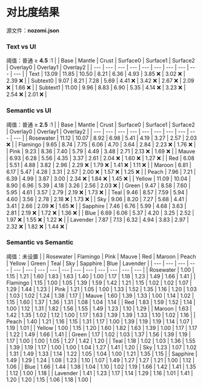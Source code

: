 # 对比度结果
源文件：**nozomi.json**

### Text vs UI
阈值：普通 ≥ **4.5** :1
|  | Base | Mantle | Crust | Surface0 | Surface1 | Surface2 | Overlay0 | Overlay1 | Overlay2 |
| --- | --- | --- | --- | --- | --- | --- | --- | --- | --- |
| Text | 13.09 | 11.85 | 10.50 | 8.21 | 6.36 | 4.93 | 3.85 ❌ | 3.02 ❌ | 2.39 ❌ |
| Subtext0 | 9.07 | 8.21 | 7.28 | 5.69 | 4.41 ❌ | 3.42 ❌ | 2.67 ❌ | 2.09 ❌ | 1.66 ❌ |
| Subtext1 | 11.00 | 9.96 | 8.83 | 6.90 | 5.35 | 4.14 ❌ | 3.23 ❌ | 2.54 ❌ | 2.01 ❌ |

### Semantic vs UI
阈值：普通 ≥ **2.5** :1
|  | Base | Mantle | Crust | Surface0 | Surface1 | Surface2 | Overlay0 | Overlay1 | Overlay2 |
| --- | --- | --- | --- | --- | --- | --- | --- | --- | --- |
| Rosewater | 11.12 | 10.07 | 8.92 | 6.98 | 5.41 | 4.19 | 3.27 | 2.57 | 2.03 ❌ |
| Flamingo | 9.65 | 8.74 | 7.75 | 6.06 | 4.70 | 3.64 | 2.84 | 2.23 ❌ | 1.76 ❌ |
| Pink | 9.23 | 8.36 | 7.40 | 5.79 | 4.49 | 3.48 | 2.71 | 2.13 ❌ | 1.69 ❌ |
| Mauve | 6.93 | 6.28 | 5.56 | 4.35 | 3.37 | 2.61 | 2.04 ❌ | 1.60 ❌ | 1.27 ❌ |
| Red | 6.08 | 5.51 | 4.88 | 3.82 | 2.96 | 2.29 ❌ | 1.79 ❌ | 1.41 ❌ | 1.11 ❌ |
| Maroon | 6.81 | 6.17 | 5.47 | 4.28 | 3.31 | 2.57 | 2.00 ❌ | 1.57 ❌ | 1.25 ❌ |
| Peach | 7.96 | 7.21 | 6.39 | 4.99 | 3.87 | 3.00 | 2.34 ❌ | 1.84 ❌ | 1.45 ❌ |
| Yellow | 11.09 | 10.04 | 8.90 | 6.96 | 5.39 | 4.18 | 3.26 | 2.56 | 2.03 ❌ |
| Green | 9.47 | 8.58 | 7.60 | 5.95 | 4.61 | 3.57 | 2.79 | 2.19 ❌ | 1.73 ❌ |
| Teal | 9.46 | 8.57 | 7.59 | 5.94 | 4.60 | 3.56 | 2.78 | 2.18 ❌ | 1.73 ❌ |
| Sky | 9.06 | 8.20 | 7.27 | 5.68 | 4.41 | 3.41 | 2.66 | 2.09 ❌ | 1.65 ❌ |
| Sapphire | 7.46 | 6.76 | 5.99 | 4.68 | 3.63 | 2.81 | 2.19 ❌ | 1.72 ❌ | 1.36 ❌ |
| Blue | 6.69 | 6.06 | 5.37 | 4.20 | 3.25 | 2.52 | 1.97 ❌ | 1.55 ❌ | 1.22 ❌ |
| Lavender | 7.87 | 7.13 | 6.32 | 4.94 | 3.83 | 2.97 | 2.32 ❌ | 1.82 ❌ | 1.44 ❌ |

### Semantic vs Semantic
阈值：未设置
|  | Rosewater | Flamingo | Pink | Mauve | Red | Maroon | Peach | Yellow | Green | Teal | Sky | Sapphire | Blue | Lavender |
| --- | --- | --- | --- | --- | --- | --- | --- | --- | --- | --- | --- | --- | --- | --- |
| Rosewater | 1.00 | 1.15 | 1.21 | 1.60 | 1.83 | 1.63 | 1.40 | 1.00 | 1.17 | 1.18 | 1.23 | 1.49 | 1.66 | 1.41 |
| Flamingo | 1.15 | 1.00 | 1.05 | 1.39 | 1.59 | 1.42 | 1.21 | 1.15 | 1.02 | 1.02 | 1.07 | 1.29 | 1.44 | 1.23 |
| Pink | 1.21 | 1.05 | 1.00 | 1.33 | 1.52 | 1.35 | 1.16 | 1.20 | 1.03 | 1.03 | 1.02 | 1.24 | 1.38 | 1.17 |
| Mauve | 1.60 | 1.39 | 1.33 | 1.00 | 1.14 | 1.02 | 1.15 | 1.60 | 1.37 | 1.36 | 1.31 | 1.08 | 1.04 | 1.14 |
| Red | 1.83 | 1.59 | 1.52 | 1.14 | 1.00 | 1.12 | 1.31 | 1.82 | 1.56 | 1.55 | 1.49 | 1.23 | 1.10 | 1.29 |
| Maroon | 1.63 | 1.42 | 1.35 | 1.02 | 1.12 | 1.00 | 1.17 | 1.63 | 1.39 | 1.39 | 1.33 | 1.10 | 1.02 | 1.16 |
| Peach | 1.40 | 1.21 | 1.16 | 1.15 | 1.31 | 1.17 | 1.00 | 1.39 | 1.19 | 1.19 | 1.14 | 1.07 | 1.19 | 1.01 |
| Yellow | 1.00 | 1.15 | 1.20 | 1.60 | 1.82 | 1.63 | 1.39 | 1.00 | 1.17 | 1.17 | 1.22 | 1.49 | 1.66 | 1.41 |
| Green | 1.17 | 1.02 | 1.03 | 1.37 | 1.56 | 1.39 | 1.19 | 1.17 | 1.00 | 1.00 | 1.05 | 1.27 | 1.42 | 1.20 |
| Teal | 1.18 | 1.02 | 1.03 | 1.36 | 1.55 | 1.39 | 1.19 | 1.17 | 1.00 | 1.00 | 1.04 | 1.27 | 1.41 | 1.20 |
| Sky | 1.23 | 1.07 | 1.02 | 1.31 | 1.49 | 1.33 | 1.14 | 1.22 | 1.05 | 1.04 | 1.00 | 1.21 | 1.35 | 1.15 |
| Sapphire | 1.49 | 1.29 | 1.24 | 1.08 | 1.23 | 1.10 | 1.07 | 1.49 | 1.27 | 1.27 | 1.21 | 1.00 | 1.12 | 1.06 |
| Blue | 1.66 | 1.44 | 1.38 | 1.04 | 1.10 | 1.02 | 1.19 | 1.66 | 1.42 | 1.41 | 1.35 | 1.12 | 1.00 | 1.18 |
| Lavender | 1.41 | 1.23 | 1.17 | 1.14 | 1.29 | 1.16 | 1.01 | 1.41 | 1.20 | 1.20 | 1.15 | 1.06 | 1.18 | 1.00 |
